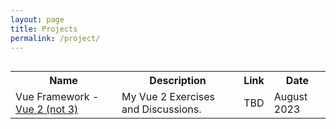 ```yaml
---
layout: page
title: Projects
permalink: /project/
---
```


<div style="display: flex; align-items: center;">
     <table>
      <tr>
        <th>Name</th>
        <th>Description</th>
        <th>Link</th>
        <th>Date</th>
      </tr>
      <tr>
        <td>Vue Framework - <a href="https://v2.vuejs.org/" target="_blank">Vue 2 (not 3)</a></td>
        <td>My Vue 2 Exercises and Discussions.</td>
        <td>TBD</td>
        <td>August 2023</td>
      </tr>
    </table>
</div>